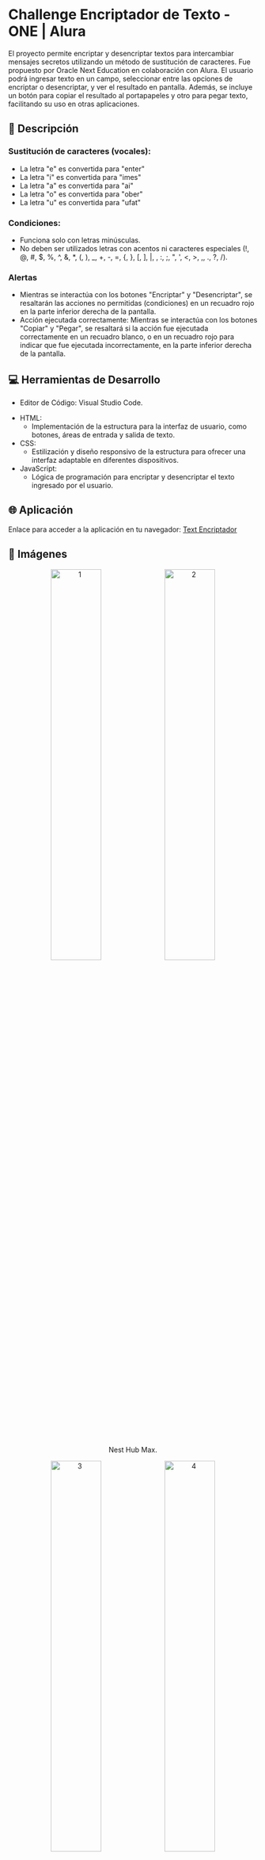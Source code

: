 # Challenge Encriptador de Texto - ONE | Alura
<p>
El proyecto permite encriptar y desencriptar textos para intercambiar mensajes secretos utilizando un método de sustitución de caracteres. Fue propuesto por Oracle Next Education en colaboración con Alura. El usuario podrá ingresar texto en un campo, seleccionar entre las opciones de encriptar o desencriptar, y ver el resultado en pantalla. Además, se incluye un botón para copiar el resultado al portapapeles y otro para pegar texto, facilitando su uso en otras aplicaciones.
</p>

## :key: Descripción
### Sustitución de caracteres (vocales):

- La letra "e" es convertida para "enter"
- La letra "i" es convertida para "imes"
- La letra "a" es convertida para "ai"
- La letra "o" es convertida para "ober"
- La letra "u" es convertida para "ufat"

###  Condiciones:

- Funciona solo con letras minúsculas.
- No deben ser utilizados letras con acentos ni caracteres especiales (!, @, #, $, %, ^, &, *, (, ), _, +, -, =, {, }, [, ], |, , :, ;, ", ', <, >, ,, ., ?, /).

### Alertas

- Mientras se interactúa con los botones "Encriptar" y "Desencriptar", se resaltarán las acciones no permitidas (condiciones) en un recuadro rojo en la parte inferior derecha de la pantalla.
- Acción ejecutada correctamente: Mientras se interactúa con los botones "Copiar" y "Pegar", se resaltará si la acción fue ejecutada correctamente en un recuadro blanco, o en un recuadro rojo para indicar que fue ejecutada incorrectamente, en la parte inferior derecha de la pantalla.

## :computer: Herramientas de Desarrollo
- Editor de Código: Visual Studio Code.
+ HTML: 
    * Implementación de la estructura para la interfaz de usuario, como botones, áreas de entrada y salida de texto.
+ CSS:
    * Estilización y diseño responsivo de la estructura para ofrecer una interfaz adaptable en diferentes dispositivos.
+ JavaScript: 
    * Lógica de programación para encriptar y desencriptar el texto ingresado por el usuario.
##  :globe_with_meridians: Aplicación

Enlace para acceder a la aplicación en tu navegador: [Text Encriptador](https://text-encriptador.vercel.app/)

## :space_invader: Imágenes
<p align="center">
  <img src="https://github.com/user-attachments/assets/09612b53-ace3-4773-8d5f-25522d9275f9" alt="1" width="45%">
  <img src="https://github.com/user-attachments/assets/d9f5c9bd-8ae2-413f-8bdd-d44951b638c1" alt="2" width="45%">
</p>
<p align="center">Nest Hub Max.</p>

<p align="center">
  <img src="https://github.com/user-attachments/assets/e10b390b-3efd-4f37-9d63-37a34cb3dc39" alt="3" width="45%">
  <img src="https://github.com/user-attachments/assets/f6cc67bc-52ed-4c0f-be2e-ffecbd69b480" alt="4" width="45%">
</p>
<p align="center">Tablet / Mobile.</p>
